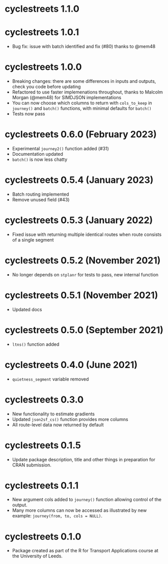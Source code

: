 # cyclestreets 1.1.0

# cyclestreets 1.0.1

* Bug fix: issue with batch identified and fix (#80) thanks to @mem48

# cyclestreets 1.0.0

* Breaking changes: there are some differences in inputs and outputs, check you code before updating
* Refactored to use faster implemenations throughout, thanks to Malcolm Morgan (@mem48) for SIMDJSON implementations
* You can now choose which columns to return with `cols_to_keep` in `journey()` and `batch()` functions, with minimal defaults for `batch()`
* Tests now pass

# cyclestreets 0.6.0 (February 2023)

* Experimental `journey2()` function added (#31)
* Documentation updated
* `batch()` is now less chatty

# cyclestreets 0.5.4 (January 2023)

* Batch routing implemented
* Remove unused field (#43)

# cyclestreets 0.5.3 (January 2022)

* Fixed issue with returning multiple identical routes when route consists of a single segment

# cyclestreets 0.5.2 (November 2021)

* No longer depends on `stplanr` for tests to pass, new internal function

# cyclestreets 0.5.1 (November 2021)

* Updated docs

# cyclestreets 0.5.0 (September 2021)

* `ltns()` function added

# cyclestreets 0.4.0 (June 2021)

* `quietness_segment` variable removed

# cyclestreets 0.3.0

* New functionality to estimate gradients
* Updated `json2sf_cs()` function provides more columns
* All route-level data now returned by default 

# cyclestreets 0.1.5

* Update package description, title and other things in preparation for CRAN submission.

# cyclestreets 0.1.1

* New argument cols added to `journey()` function allowing control of the output.
* Many more columns can now be accessed as illustrated by new example: `journey(from, to, cols = NULL)`.

# cyclestreets 0.1.0

* Package created as part of the R for Transport Applications course at the University of Leeds.
